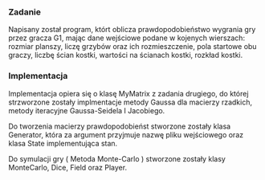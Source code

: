 ### Zadanie

Napisany został program, którt oblicza  prawdopodobieństwo wygrania gry przez gracza G1, mając dane wejściowe podane w kojenych wierszach: rozmiar planszy, liczę grzybów oraz ich rozmieszczenie, pola startowe obu graczy, liczbę ścian kostki, wartości na ścianach kostki, rozkład kostki.

### Implementacja

Implementacja opiera się o klasę MyMatrix z zadania drugiego, do której strzworzone zostały implmentacje metody Gaussa dla macierzy rzadkich, metody iteracyjne Gaussa-Seidela I Jacobiego.

Do tworzenia macierzy prawdopodobieńst stworzone zostały klasa Generator, która za argument przyjmuje nazwę pliku wejściowego oraz klasa State implementująca stan.

Do symulacji gry ( Metoda Monte-Carlo ) stworzone zostały klasy MonteCarlo, Dice, Field oraz Player.

